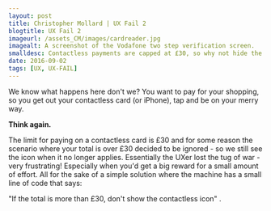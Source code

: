 ```yaml
---
layout: post
title: Christopher Mollard | UX Fail 2
blogtitle: UX Fail 2
imageurl: /assets_CM/images/cardreader.jpg
imagealt: A screenshot of the Vodafone two step verification screen.
smalldesc: Contactless payments are capped at £30, so why not hide the icon?
date: 2016-09-02
tags: [UX, UX-FAIL]
---
```

<p>
We know what happens here don't we? You want to pay for your shopping, so you get out your contactless card (or iPhone), tap and be on your merry way.
</p>
<p>
<strong>Think again.</strong>
</p>
<p>
The limit for paying on a contactless card is £30 and for some reason the scenario where your total is over £30 decided to be ignored - so we still see the icon when it no longer applies. Essentially the UXer lost the tug of war - very frustrating! Especially when you'd get a big reward for a small amount of effort. All for the sake of a simple solution where the machine has a small line of code that says:
</p>
<p>
"If the total is more than £30, don't show the contactless icon" .
</p>